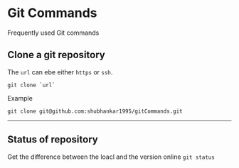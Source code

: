 # Git Commands

Frequently used Git commands

## Clone a git repository
The `url` can ebe either `https` or `ssh`. 

```git clone `url` ```

Example

```git clone git@github.com:shubhankar1995/gitCommands.git```

<hr />

## Status of repository
Get the difference between the loacl and the version online
```git status```

